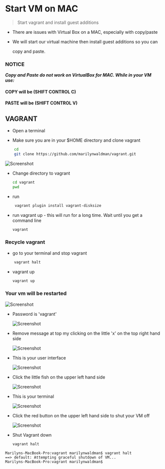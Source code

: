# Start VM on MAC

> Start vagrant and install guest additions

* There are issues with Virtual Box on a MAC, especially with copy/paste
* We will start our virtual machine then install guest additions so you can

  copy and paste.

### NOTICE

_**Copy and Paste do not work on VirtualBox for MAC.  While in your VM use:**_

#### COPY will be \(SHIFT CONTROL C\)

#### PASTE will be \(SHIFT CONTROL V\)

## VAGRANT

* Open a terminal

* Make sure you are in your $HOME directory and clone vagrant

```bash
    cd
    git clone https://github.com/marilynwaldman/vagrant.git
```

![Screenshot](https://github.com/marilynwaldman/unstructured-playground/tree/1b012d97a6b55b64480149a947a06a65a62227b7/installation/images/cdtovagrant.png)

* Change directory to vagrant

  ```bash
  cd vagrant
  pwd
  ```

* run

  ```bash
   vagrant plugin install vagrant-disksize
  ```

* run vagrant up - this will run for a long time. Wait until you get a command line

  ```bash
  vagrant 
  ```

### Recycle vagrant

* go to your terminal and stop vagrant

```bash
    vagrant halt
```

* vagrant up

  ```bash
  vagrant up
  ```

### Your vm will be restarted

![Screenshot](https://github.com/marilynwaldman/unstructured-playground/tree/1b012d97a6b55b64480149a947a06a65a62227b7/installation/images/screenwithcarrot.png)

* Password is 'vagrant'

  ![Screenshot](https://github.com/marilynwaldman/unstructured-playground/tree/1b012d97a6b55b64480149a947a06a65a62227b7/installation/images/uservagrant.png)

* Remove message at top my clicking on the little 'x' on the top right hand side

  ![Screenshot](https://github.com/marilynwaldman/unstructured-playground/tree/1b012d97a6b55b64480149a947a06a65a62227b7/installation/images/littlexrightside.png)

* This is your user interface

  ![Screenshot](https://github.com/marilynwaldman/unstructured-playground/tree/1b012d97a6b55b64480149a947a06a65a62227b7/installation/images/userinterface.png)

* Click the little fish on the upper left hand side

  ![Screenshot](https://github.com/marilynwaldman/unstructured-playground/tree/1b012d97a6b55b64480149a947a06a65a62227b7/installation/images/littlebluefish.png)

* This is your terminal

  ![Screenshot](https://github.com/marilynwaldman/unstructured-playground/tree/1b012d97a6b55b64480149a947a06a65a62227b7/installation/images/yourterminal.png)

* Click the red button on the upper left hand side to shut your VM off

  ![Screenshot](https://github.com/marilynwaldman/unstructured-playground/tree/1b012d97a6b55b64480149a947a06a65a62227b7/installation/images/powervmoff.png)

* Shut Vagrant down

  ```bash
  vagrant halt
  ```

```text
Marilyns-MacBook-Pro:vagrant marilynwaldman$ vagrant halt
==> default: Attempting graceful shutdown of VM...
Marilyns-MacBook-Pro:vagrant marilynwaldman$
```

